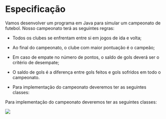 
# Especificação

Vamos desenvolver um programa em Java para simular um campeonato de futebol. Nosso campeonato terá as seguintes regras:
- Todos os clubes se enfrentam entre si em jogos de ida e volta;


- Ao final do campeonato, o clube com maior pontuação é o campeão;
- Em caso de empate no número de pontos, o saldo de gols deverá ser o critério de desempate;
- O saldo de gols é a diferença entre gols feitos e gols sofridos em todo o campeonato.
- Para implementação do campeonato deveremos ter as seguintes classes:

Para implementação do campeonato deveremos ter as seguintes classes:

<img src="assets/img/classes-uml">